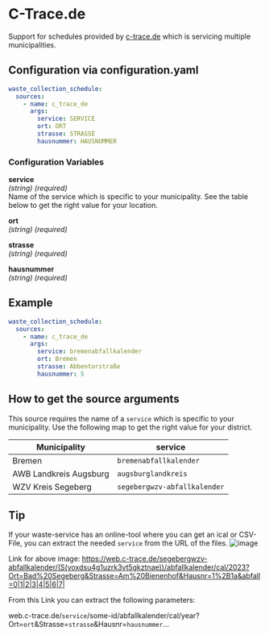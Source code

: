 # C-Trace.de

Support for schedules provided by [c-trace.de](https://www.c-trace.de) which is servicing multiple municipalities.

## Configuration via configuration.yaml

```yaml
waste_collection_schedule:
  sources:
    - name: c_trace_de
      args:
        service: SERVICE
        ort: ORT
        strasse: STRASSE
        hausnummer: HAUSNUMMER
```

### Configuration Variables

**service**  
*(string) (required)*  
Name of the service which is specific to your municipality. See the table below to get the right value for your location.

**ort**  
*(string) (required)*

**strasse**  
*(string) (required)*

**hausnummer**  
*(string) (required)*

## Example

```yaml
waste_collection_schedule:
  sources:
    - name: c_trace_de
      args:
        service: bremenabfallkalender
        ort: Bremen
        strasse: Abbentorstraße
        hausnummer: 5
```

## How to get the source arguments

This source requires the name of a `service` which is specific to your municipality. Use the following map to get the right value for your district.

|Municipality|service|
|-|-|
|Bremen|`bremenabfallkalender`|
|AWB Landkreis Augsburg|`augsburglandkreis`|
|WZV Kreis Segeberg|`segebergwzv-abfallkalender`|

## Tip

If your waste-service has an online-tool where you can get an ical or CSV-File, you can extract the needed `service` from the URL of the files.
![image](https://user-images.githubusercontent.com/2480235/210090615-29521bf0-eeaf-405d-8d02-56a505401f07.png)

Link for above image: https://web.c-trace.de/segebergwzv-abfallkalender/(S(yoxdsu4g1uzrk3vt5gkztnae))/abfallkalender/cal/2023?Ort=Bad%20Segeberg&Strasse=Am%20Bienenhof&Hausnr=1%2B1a&abfall=0|1|2|3|4|5|6|7|

From this Link you can extract the following parameters:

web.c-trace.de/`service`/some-id/abfallkalender/cal/year?Ort=`ort`&Strasse=`strasse`&Hausnr=`hausnummer`...
